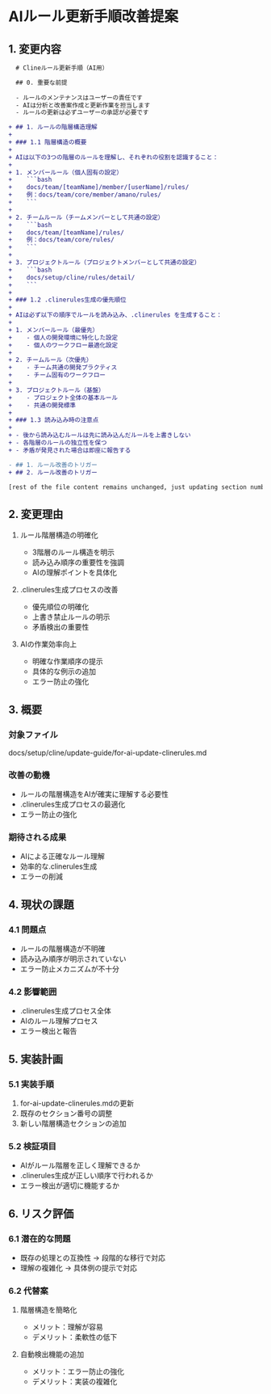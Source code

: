 # AIルール更新手順改善提案

## 1. 変更内容

```diff
  # Clineルール更新手順（AI用）

  ## 0. 重要な前提
  
  - ルールのメンテナンスはユーザーの責任です
  - AIは分析と改善案作成と更新作業を担当します
  - ルールの更新は必ずユーザーの承認が必要です

+ ## 1. ルールの階層構造理解
+ 
+ ### 1.1 階層構造の概要
+ 
+ AIは以下の3つの階層のルールを理解し、それぞれの役割を認識すること：
+ 
+ 1. メンバールール（個人固有の設定）
+    ```bash
+    docs/team/[teamName]/member/[userName]/rules/
+    例：docs/team/core/member/amano/rules/
+    ```
+ 
+ 2. チームルール（チームメンバーとして共通の設定）
+    ```bash
+    docs/team/[teamName]/rules/
+    例：docs/team/core/rules/
+    ```
+ 
+ 3. プロジェクトルール（プロジェクトメンバーとして共通の設定）
+    ```bash
+    docs/setup/cline/rules/detail/
+    ```
+ 
+ ### 1.2 .clinerules生成の優先順位
+ 
+ AIは必ず以下の順序でルールを読み込み、.clinerules を生成すること：
+ 
+ 1. メンバールール（最優先）
+    - 個人の開発環境に特化した設定
+    - 個人のワークフロー最適化設定
+ 
+ 2. チームルール（次優先）
+    - チーム共通の開発プラクティス
+    - チーム固有のワークフロー
+ 
+ 3. プロジェクトルール（基盤）
+    - プロジェクト全体の基本ルール
+    - 共通の開発標準
+ 
+ ### 1.3 読み込み時の注意点
+ 
+ - 後から読み込むルールは先に読み込んだルールを上書きしない
+ - 各階層のルールの独立性を保つ
+ - 矛盾が発見された場合は即座に報告する

- ## 1. ルール改善のトリガー
+ ## 2. ルール改善のトリガー

[rest of the file content remains unchanged, just updating section numbers]
```

## 2. 変更理由

1. ルール階層構造の明確化
   - 3階層のルール構造を明示
   - 読み込み順序の重要性を強調
   - AIの理解ポイントを具体化

2. .clinerules生成プロセスの改善
   - 優先順位の明確化
   - 上書き禁止ルールの明示
   - 矛盾検出の重要性

3. AIの作業効率向上
   - 明確な作業順序の提示
   - 具体的な例示の追加
   - エラー防止の強化

## 3. 概要

### 対象ファイル
docs/setup/cline/update-guide/for-ai-update-clinerules.md

### 改善の動機
- ルールの階層構造をAIが確実に理解する必要性
- .clinerules生成プロセスの最適化
- エラー防止の強化

### 期待される成果
- AIによる正確なルール理解
- 効率的な.clinerules生成
- エラーの削減

## 4. 現状の課題

### 4.1 問題点
- ルールの階層構造が不明確
- 読み込み順序が明示されていない
- エラー防止メカニズムが不十分

### 4.2 影響範囲
- .clinerules生成プロセス全体
- AIのルール理解プロセス
- エラー検出と報告

## 5. 実装計画

### 5.1 実装手順
1. for-ai-update-clinerules.mdの更新
2. 既存のセクション番号の調整
3. 新しい階層構造セクションの追加

### 5.2 検証項目
- AIがルール階層を正しく理解できるか
- .clinerules生成が正しい順序で行われるか
- エラー検出が適切に機能するか

## 6. リスク評価

### 6.1 潜在的な問題
- 既存の処理との互換性
  → 段階的な移行で対応
- 理解の複雑化
  → 具体例の提示で対応

### 6.2 代替案
1. 階層構造を簡略化
   - メリット：理解が容易
   - デメリット：柔軟性の低下

2. 自動検出機能の追加
   - メリット：エラー防止の強化
   - デメリット：実装の複雑化